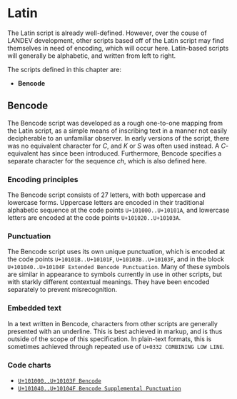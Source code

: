 #  Latin  #

The Latin script is already well-defined.
However, over the couse of LANDEV development, other scripts based off of the Latin script may find themselves in need of encoding, which will occur here.
Latin-based scripts will generally be alphabetic, and written from left to right.

The scripts defined in this chapter are:

- **Bencode**

##  Bencode  ##

The Bencode script was developed as a rough one-to-one mapping from the Latin script, as a simple means of inscribing text in a manner not easily decipherable to an unfamiliar observer.
In early versions of the script, there was no equivalent character for *C*, and *K* or *S* was often used instead.
A *C*-equivalent has since been introduced.
Furthermore, Bencode specifies a separate character for the sequence *ch*, which is also defined here.

###  Encoding principles  ###

The Bencode script consists of 27 letters, with both uppercase and lowercase forms.
Uppercase letters are encoded in their traditional alphabetic sequence at the code points `U+101000..U+10101A`, and lowercase letters are encoded at the code points `U+101020..U+10103A`.

###  Punctuation  ###

The Bencode script uses its own unique punctuation, which is encoded at the code points `U+10101B..U+10101F`, `U+10103B..U+10103F`, and in the block `U+101040..U+10104F Extended Bencode Punctuation`.
Many of these symbols are similar in appearance to symbols currently in use in other scripts, but with starkly different contextual meanings.
They have been encoded separately to prevent misrecognition.

###  Embedded text  ###

In a text written in Bencode, characters from other scripts are generally presented with an underline.
This is best achieved in markup, and is thus outside of the scope of this specification.
In plain-text formats, this is sometimes achieved through repeated use of `U+0332 COMBINING LOW LINE`.

###  Code charts  ###

- [`U+101000..U+10103F Bencode`](../charts/101000.md)
- [`U+101040..U+10104F Bencode Supplemental Punctuation`](../charts/101040.md)
